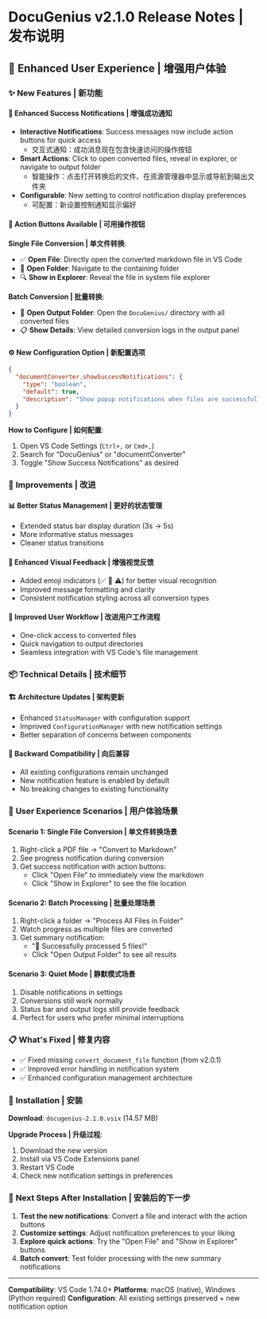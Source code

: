 # DocuGenius v2.1.0 Release Notes | 发布说明

## 🎉 Enhanced User Experience | 增强用户体验

### ✨ New Features | 新功能

#### 📢 **Enhanced Success Notifications | 增强成功通知**
- **Interactive Notifications**: Success messages now include action buttons for quick access
  - 交互式通知：成功消息现在包含快速访问的操作按钮
- **Smart Actions**: Click to open converted files, reveal in explorer, or navigate to output folder
  - 智能操作：点击打开转换后的文件、在资源管理器中显示或导航到输出文件夹
- **Configurable**: New setting to control notification display preferences
  - 可配置：新设置控制通知显示偏好

#### 🎯 **Action Buttons Available | 可用操作按钮**

**Single File Conversion | 单文件转换**:
- ✅ **Open File**: Directly open the converted markdown file in VS Code
- 📁 **Open Folder**: Navigate to the containing folder
- 🔍 **Show in Explorer**: Reveal the file in system file explorer

**Batch Conversion | 批量转换**:
- 📂 **Open Output Folder**: Open the `DocuGenius/` directory with all converted files
- 📋 **Show Details**: View detailed conversion logs in the output panel

#### ⚙️ **New Configuration Option | 新配置选项**

```json
{
  "documentConverter.showSuccessNotifications": {
    "type": "boolean",
    "default": true,
    "description": "Show popup notifications when files are successfully converted"
  }
}
```

**How to Configure | 如何配置**:
1. Open VS Code Settings (`Ctrl+,` or `Cmd+,`)
2. Search for "DocuGenius" or "documentConverter"
3. Toggle "Show Success Notifications" as desired

### 🔧 **Improvements | 改进**

#### 📊 **Better Status Management | 更好的状态管理**
- Extended status bar display duration (3s → 5s)
- More informative status messages
- Cleaner status transitions

#### 🎨 **Enhanced Visual Feedback | 增强视觉反馈**
- Added emoji indicators (✅ 🎉 ⚠️) for better visual recognition
- Improved message formatting and clarity
- Consistent notification styling across all conversion types

#### 🚀 **Improved User Workflow | 改进用户工作流程**
- One-click access to converted files
- Quick navigation to output directories
- Seamless integration with VS Code's file management

### 📦 **Technical Details | 技术细节**

#### 🏗️ **Architecture Updates | 架构更新**
- Enhanced `StatusManager` with configuration support
- Improved `ConfigurationManager` with new notification settings
- Better separation of concerns between components

#### 🔄 **Backward Compatibility | 向后兼容**
- All existing configurations remain unchanged
- New notification feature is enabled by default
- No breaking changes to existing functionality

### 🎯 **User Experience Scenarios | 用户体验场景**

#### **Scenario 1: Single File Conversion | 单文件转换场景**
1. Right-click a PDF file → "Convert to Markdown"
2. See progress notification during conversion
3. Get success notification with action buttons:
   - Click "Open File" to immediately view the markdown
   - Click "Show in Explorer" to see the file location

#### **Scenario 2: Batch Processing | 批量处理场景**
1. Right-click a folder → "Process All Files in Folder"
2. Watch progress as multiple files are converted
3. Get summary notification:
   - "🎉 Successfully processed 5 files!"
   - Click "Open Output Folder" to see all results

#### **Scenario 3: Quiet Mode | 静默模式场景**
1. Disable notifications in settings
2. Conversions still work normally
3. Status bar and output logs still provide feedback
4. Perfect for users who prefer minimal interruptions

### 📋 **What's Fixed | 修复内容**

- ✅ Fixed missing `convert_document_file` function (from v2.0.1)
- ✅ Improved error handling in notification system
- ✅ Enhanced configuration management architecture

### 🚀 **Installation | 安装**

**Download**: `docugenius-2.1.0.vsix` (14.57 MB)

**Upgrade Process | 升级过程**:
1. Download the new version
2. Install via VS Code Extensions panel
3. Restart VS Code
4. Check new notification settings in preferences

### 🎯 **Next Steps After Installation | 安装后的下一步**

1. **Test the new notifications**: Convert a file and interact with the action buttons
2. **Customize settings**: Adjust notification preferences to your liking
3. **Explore quick actions**: Try the "Open File" and "Show in Explorer" buttons
4. **Batch convert**: Test folder processing with the new summary notifications

---

**Compatibility**: VS Code 1.74.0+
**Platforms**: macOS (native), Windows (Python required)
**Configuration**: All existing settings preserved + new notification option
